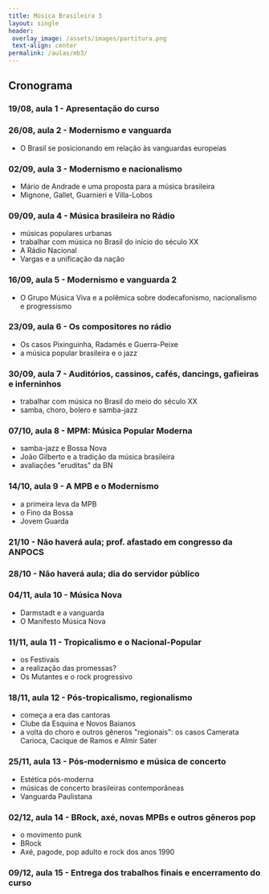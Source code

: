 ```yaml
---
title: Música Brasileira 3
layout: single
header:
 overlay_image: /assets/images/partitura.png
 text-align: center
permalink: /aulas/mb3/
---
```


## Cronograma

### 19/08, aula 1 - Apresentação do curso

### 26/08, aula 2 - Modernismo e vanguarda
- O Brasil se posicionando em relação às vanguardas europeias

### 02/09, aula 3 - Modernismo e nacionalismo
- Mário de Andrade e uma proposta para a música brasileira
- Mignone, Gallet, Guarnieri e Villa-Lobos

### 09/09, aula 4 - Música brasileira no Rádio
- músicas populares urbanas
- trabalhar com música no Brasil do início do século XX
- A Rádio Nacional
- Vargas e a unificação da nação
 
### 16/09, aula 5 - Modernismo e vanguarda 2
- O Grupo Música Viva e a polêmica sobre dodecafonismo, nacionalismo e progressismo

### 23/09, aula 6 - Os compositores no rádio
- Os casos Pixinguinha, Radamés e Guerra-Peixe
- a música popular brasileira e o jazz

### 30/09, aula 7 - Auditórios, cassinos, cafés, dancings, gafieiras e inferninhos
- trabalhar com música no Brasil do meio do século XX
- samba, choro, bolero e samba-jazz

### 07/10, aula 8 - MPM: Música Popular Moderna
- samba-jazz e Bossa Nova
- João Gilberto e a tradição da música brasileira
- avaliações "eruditas" da BN

### 14/10, aula 9 - A MPB e o Modernismo
- a primeira leva da MPB
- o Fino da Bossa
- Jovem Guarda

### 21/10 - Não haverá aula; prof. afastado em congresso da ANPOCS

### 28/10 - Não haverá aula; dia do servidor público

### 04/11, aula 10 - Música Nova
- Darmstadt e a vanguarda
- O Manifesto Música Nova

### 11/11, aula 11 - Tropicalismo e o Nacional-Popular
- os Festivais
- a realização das promessas?
- Os Mutantes e o rock progressivo

### 18/11, aula 12 - Pós-tropicalismo, regionalismo
- começa a era das cantoras
- Clube da Esquina e Novos Baianos
- a volta do choro e outros gêneros "regionais": os casos Camerata Carioca, Cacique de Ramos e Almir Sater

### 25/11, aula 13 - Pós-modernismo e música de concerto
- Estética pós-moderna
- músicas de concerto brasileiras contemporâneas
- Vanguarda Paulistana

### 02/12, aula 14 - BRock, axé, novas MPBs e outros gêneros pop
- o movimento punk
- BRock
- Axé, pagode, pop adulto e rock dos anos 1990

### 09/12, aula 15 - Entrega dos trabalhos finais e encerramento do curso

